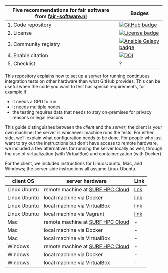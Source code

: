 | Five recommendations for fair software from [fair-software.nl](https://fair-software.nl) | Badges |
| --- | --- |
| 1. Code repository | [![GitHub badge](https://img.shields.io/badge/github-repo-000.svg?logo=github&labelColor=gray&color=blue)](https://github.com/NLESC-JCER/linux_actions_runner/) |
| 2. License | [![License badge](https://img.shields.io/github/license/NLESC-JCER/linux_actions_runner)](https://github.com/NLESC-JCER/linux_actions_runner/) |
| 3. Community registry | [![Ansible Galaxy badge](https://img.shields.io/badge/galaxy-fixme.fixme-660198.svg)](https://galaxy.ansible.com/fixme/fixme) |
| 4. Enable citation | [![DOI](https://zenodo.org/badge/DOI/10.0000/FIXME.svg)](https://doi.org/10.0000/FIXME) |
| 5. Checklist | ? |

This repository explains how to set up a server for running continuous integration tests on other hardware than what
GitHub provides. This can be useful when the code you want to test has special requirements, for example if

- it needs a GPU to run
- it needs multiple nodes
- the testing requires data that needs to stay on-premises for privacy reasons or legal reasons

This guide distinguishes between the _client_ and the _server_; the client is your own machine; the server is whichever
machine runs the tests. For either side, we'll explain what configuration needs to be done. For people who just want to
try out the instructions but don't have access to remote hardware, we included a few alternatives for running the server
locally as well, through the use of virtualization (with VirtualBox) and containerization (with Docker).

For the client, we included instructions for Linux Ubuntu, Mac, and Windows; the server-side instructions all assume
Linux Ubuntu.

| client OS | server hardware | Link |
| --- | --- | --- |
| Linux Ubuntu | remote machine at [SURF HPC Cloud] | [link](ubuntu-surf-hpc-cloud/README.md) |
| Linux Ubuntu | local machine via Docker           | [link](ubuntu-docker/README.md) |
| Linux Ubuntu | local machine via VirtualBox       | [link](ubuntu-virtualbox/README.md) |
| Linux Ubuntu | local machine via Vagrant          | [link](ubuntu-vagrant/README.md) |
| Mac          | remote machine at [SURF HPC Cloud] | - |
| Mac          | local machine via Docker           | - |
| Mac          | local machine via VirtualBox       | - |
| Windows      | remote machine at [SURF HPC Cloud] | - |
| Windows      | local machine via Docker           | - |
| Windows      | local machine via VirtualBox       | - |


[SURF HPC Cloud]: https://userinfo.surfsara.nl/systems/hpc-cloud
